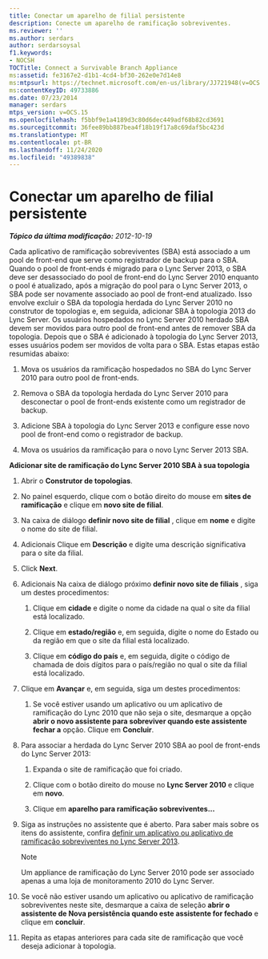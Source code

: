```yaml
---
title: Conectar um aparelho de filial persistente
description: Conecte um aparelho de ramificação sobreviventes.
ms.reviewer: ''
ms.author: serdars
author: serdarsoysal
f1.keywords:
- NOCSH
TOCTitle: Connect a Survivable Branch Appliance
ms:assetid: fe3167e2-d1b1-4cd4-bf30-262e0e7d14e8
ms:mtpsurl: https://technet.microsoft.com/en-us/library/JJ721948(v=OCS.15)
ms:contentKeyID: 49733886
ms.date: 07/23/2014
manager: serdars
mtps_version: v=OCS.15
ms.openlocfilehash: f5bbf9e1a4189d3c80d6dec449adf68b82cd3691
ms.sourcegitcommit: 36fee89bb887bea4f18b19f17a8c69daf5bc423d
ms.translationtype: MT
ms.contentlocale: pt-BR
ms.lasthandoff: 11/24/2020
ms.locfileid: "49389838"
---
```

# <a name="connect-a-survivable-branch-appliance"></a>Conectar um aparelho de filial persistente

<div data-xmlns="http://www.w3.org/1999/xhtml">

<div class="topic" data-xmlns="http://www.w3.org/1999/xhtml" data-msxsl="urn:schemas-microsoft-com:xslt" data-cs="https://msdn.microsoft.com/">

<div data-asp="https://msdn2.microsoft.com/asp">



</div>

<div id="mainSection">

<div id="mainBody">

<span> </span>

_**Tópico da última modificação:** 2012-10-19_

Cada aplicativo de ramificação sobreviventes (SBA) está associado a um pool de front-end que serve como registrador de backup para o SBA. Quando o pool de front-ends é migrado para o Lync Server 2013, o SBA deve ser desassociado do pool de front-end do Lync Server 2010 enquanto o pool é atualizado, após a migração do pool para o Lync Server 2013, o SBA pode ser novamente associado ao pool de front-end atualizado. Isso envolve excluir o SBA da topologia herdada do Lync Server 2010 no construtor de topologias e, em seguida, adicionar SBA à topologia 2013 do Lync Server. Os usuários hospedados no Lync Server 2010 herdado SBA devem ser movidos para outro pool de front-end antes de remover SBA da topologia. Depois que o SBA é adicionado à topologia do Lync Server 2013, esses usuários podem ser movidos de volta para o SBA. Estas etapas estão resumidas abaixo:

1.  Mova os usuários da ramificação hospedados no SBA do Lync Server 2010 para outro pool de front-ends.

2.  Remova o SBA da topologia herdada do Lync Server 2010 para desconectar o pool de front-ends existente como um registrador de backup.

3.  Adicione SBA à topologia do Lync Server 2013 e configure esse novo pool de front-end como o registrador de backup.

4.  Mova os usuários da ramificação para o novo Lync Server 2013 SBA.

**Adicionar site de ramificação do Lync Server 2010 SBA à sua topologia**

1.  Abrir o **Construtor de topologias**.

2.  No painel esquerdo, clique com o botão direito do mouse em **sites de ramificação** e clique em **novo site de filial**.

3.  Na caixa de diálogo **definir novo site de filial** , clique em **nome** e digite o nome do site de filial.

4.  Adicionais Clique em **Descrição** e digite uma descrição significativa para o site da filial.

5.  Click **Next**.

6.  Adicionais Na caixa de diálogo próximo **definir novo site de filiais** , siga um destes procedimentos:
    
    1.  Clique em **cidade** e digite o nome da cidade na qual o site da filial está localizado.
    
    2.  Clique em **estado/região** e, em seguida, digite o nome do Estado ou da região em que o site da filial está localizado.
    
    3.  Clique em **código do país** e, em seguida, digite o código de chamada de dois dígitos para o país/região no qual o site da filial está localizado.

7.  Clique em **Avançar** e, em seguida, siga um destes procedimentos:
    
    1.  Se você estiver usando um aplicativo ou um aplicativo de ramificação do Lync 2010 que não seja o site, desmarque a opção **abrir o novo assistente para sobreviver quando este assistente fechar a** opção. Clique em **Concluir**.

8.  Para associar a herdada do Lync Server 2010 SBA ao pool de front-ends do Lync Server 2013:
    
    1.  Expanda o site de ramificação que foi criado.
    
    2.  Clique com o botão direito do mouse no **Lync Server 2010** e clique em **novo**.
    
    3.  Clique em **aparelho para ramificação sobreviventes...**

9.  Siga as instruções no assistente que é aberto. Para saber mais sobre os itens do assistente, confira [definir um aplicativo ou aplicativo de ramificação sobreviventes no Lync Server 2013](lync-server-2013-define-a-survivable-branch-appliance-or-server.md).
    
    <div>
    

    > [!NOTE]  
    > Um appliance de ramificação do Lync Server 2010 pode ser associado apenas a uma loja de monitoramento 2010 do Lync Server.

    
    </div>

10. Se você não estiver usando um aplicativo ou aplicativo de ramificação sobreviventes neste site, desmarque a caixa de seleção **abrir o assistente de Nova persistência quando este assistente for fechado** e clique em **concluir**.

11. Repita as etapas anteriores para cada site de ramificação que você deseja adicionar à topologia.

</div>

<span> </span>

</div>

</div>

</div>


